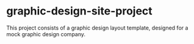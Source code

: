 # graphic-design-site-project
This project consists of a graphic design layout template, designed for a mock graphic design company.
